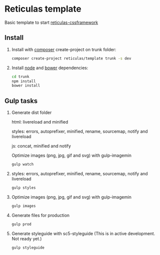 # Reticulas template


Basic template to start [reticulas-cssframework][4]



## Install


1.  Install with [composer][1] create-project on trunk folder:
    ```bash
    composer create-project reticulas/template trunk -s dev
    ```

2.  Install [node][5] and [bower][3] dependencies:
    ```bash
    cd trunk
    npm install
    bower install
    ```

## Gulp tasks

1.  Generate dist folder

    html: livereload and minified

    styles: errors, autoprefixer, minified, rename, sourcemap, notify and livereload

    js: concat, minified and notify

    Optimize images (png, jpg, gif and svg) with gulp-imagemin

    ```bash
    gulp watch
    ```

2.  styles: errors, autoprefixer, minified, rename, sourcemap, notify and livereload
    ```bash
    gulp styles
    ```

3.  Optimize images (png, jpg, gif and svg) with gulp-imagemin
    ```bash
    gulp images
    ```

4.  Generate files for production
    ```bash
    gulp prod
    ```

5.  Generate styleguide with sc5-styleguide (This is in active development. Not ready yet.)
    ```bash
    gulp styleguide
    ```



[1]:http://getcomposer.org/
[2]:http://lesscss.org/
[3]:http://bower.io/
[4]:https://github.com/segundofdez/reticulas-cssframework
[5]:https://nodejs.org/

